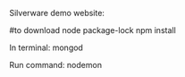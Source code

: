 Silverware demo website:

#to download node package-lock
npm install 

In terminal: mongod

Run command: nodemon